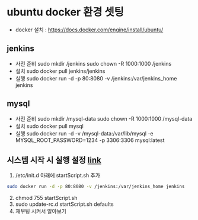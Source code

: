 # ubuntu docker 환경 셋팅

* docker 설치 : https://docs.docker.com/engine/install/ubuntu/

## jenkins
* 사전 준비
sudo mkdir /jenkins
sudo chown -R 1000:1000 /jenkins
* 설치
sudo docker pull jenkins/jenkins
* 실행
sudo docker run -d -p 80:8080 -v /jenkins:/var/jenkins_home jenkins

## mysql
* 사전 준비
sudo mkdir /mysql-data
sudo chown -R 1000:1000 /mysql-data
* 설치
sudo docker pull mysql
* 실행
sudo docker run -d -v /mysql-data:/var/lib/mysql -e MYSQL_ROOT_PASSWORD=1234 -p 3306:3306 mysql:latest

## 시스템 시작 시 실행 설정 [link](https://eunseok.tistory.com/entry/Startup-script-Booting%EC%8B%9C-Start%ED%95%98%EB%8A%94-script%EC%B6%94%EA%B0%80-%EB%B0%A9%EB%B2%95)
1. /etc/init.d 아래에 startScript.sh 추가
  ```sh
  sudo docker run -d -p 80:8080 -v /jenkins:/var/jenkins_home jenkins
  ```
2. chmod 755 startScript.sh
3. sudo update-rc.d startScript.sh defaults
4. 재부팅 시켜서 알아보기
